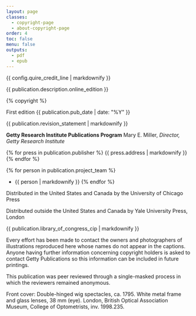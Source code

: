 ```yaml
---
layout: page
classes: 
  - copyright-page 
  - about-copyright-page
order: 4
toc: false
menu: false
outputs:
  - pdf
  - epub
---
```


{{ config.quire_credit_line | markdownify }}

{{ publication.description.online_edition }}

{% copyright %}

First edition {{ publication.pub_date | date: "%Y" }}

{{ publication.revision_statement | markdownify }}

<div class="publisher">

**Getty Research Institute Publications Program**
Mary E. Miller, *Director, Getty Research Institute*

{% for press in publication.publisher %}
{{ press.address | markdownify }}
{% endfor %}

</div>
<div class="project-team">

{% for person in publication.project_team %}
- {{ person | markdownify }}
{% endfor %}

</div>
<div class="distribution">

Distributed in the United States and Canada by the University of Chicago Press

Distributed outside the United States and Canada by Yale University Press, London

</div>
<div class="cip-data">

{{ publication.library_of_congress_cip | markdownify }}

</div>
<div class="cover-image-credits">

Every effort has been made to contact the owners and photographers of illustrations reproduced here whose names do not appear in the captions. Anyone having further information concerning copyright holders is asked to contact Getty Publications so this information can be included in future printings.

This publication was peer reviewed through a single-masked process in which the reviewers remained anonymous.

Front cover: Double-hinged wig spectacles, ca. 1795. White metal frame and glass lenses, 38 mm (eye). London, British Optical Association Museum, College of Optometrists, inv. 1998.235.

</div>